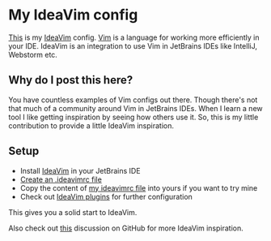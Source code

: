 # My IdeaVim config

[This](.ideavimrc) is my [IdeaVim](https://lp.jetbrains.com/ideavim/) config. [Vim](https://www.vim.org) is a language for working more efficiently in your IDE. IdeaVim is an integration to use Vim in JetBrains IDEs like IntelliJ, Webstorm etc.

## Why do I post this here?
You have countless examples of Vim configs out there. Though there's not that much of a community around Vim in JetBrains IDEs. When I learn a new tool I like getting inspiration by seeing how others use it. So, this is my little contribution to provide a little IdeaVim inspiration.

## Setup
- Install [IdeaVim](https://plugins.jetbrains.com/plugin/164-ideavim) in your JetBrains IDE
- [Create an .ideavimrc file](https://www.jetbrains.com/help/idea/using-product-as-the-vim-editor.html#vimrc) 
- Copy the content of [my ideavimrc file](.ideavimrc) into yours if you want to try mine
- Check out [IdeaVim plugins](https://jb.gg/ideavim-plugins) for further configuration

This gives you a solid start to IdeaVim.

Also check out [this](https://github.com/JetBrains/ideavim/discussions/303) discussion on GitHub for more IdeaVim inspiration.
